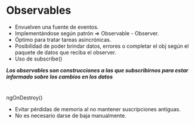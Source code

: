 # Observables

* Envuelven una fuente de eventos.
* Implementándose según patrón => Observable - Observer.
* Óptimo para tratar tareas asincrónicas.
* Posibilidad de poder brindar datos, errores o completar el obj según el paquete de datos que reciba el observer.
* Uso de subscribe()

***Los observables son construcciones a las que subscribirnos para estar informado sobre los cambios en los datos*** 

# 

ngOnDestroy()

* Evitar pérdidas de memoria al no mantener suscripciones antiguas.
* No es necesario darse de baja manualmente.
